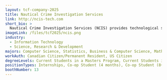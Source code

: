 ```yaml
---
layout: tcf-company-2025
title: Nautical Crime Investigation Services
link: http://ncis-tech.com
short_bio: >
  Nautical Crime Investigation Services (NCIS) provides technological solutions for national security and maritime defence. At NCIS, we use Artificial Intelligence and tracking technologies for risk assessment and detection of crime occurrences at sea and on land. NCIS works with government agencies; militaries, navies, coastguards, law enforcement, regulatory enforcement, fisheries protection, as well as non-governmental organizations to detect potential criminal activities at sea and analyze their corporate networks. The goal is to increase transparency, accountability, the protection of human rights and due process in crime detection.
imageLink: /files/tcf2025/ncis.png
industry:
  - Information Technology
  - Science, Research & Development
majors: Computer Science, Statistics, Business & Computer Science, Mathematics, Cognitive Science, Data Science, Computer Engineering
workAuth: Canadian Citizen/Permanent Resident, US Citizen
degreeLevels: Current Students in a Masters Program, Current Students in a Phd Program, Graduated with an Undergraduate Degree, Graduated with a Graduate Degree (Masters or Phd)
positionTypes: Internships, Co-op Student (4 months), Co-op Student (8+ months), Recent Graduate, Part-time, Full-time
boothNumber: 13
---
```

